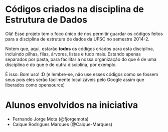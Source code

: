 Códigos criados na disciplina de Estrutura de Dados
===================================================

Olá! Esse projeto tem o foco único de nos permitir guardar os códigos feitos para a disciplina de estrutura de dados da UFSC no semestre 2014-2.

Notem que, aqui, estarão **todos** os códigos criados para esta disciplina, incluindo pilhas, filas, árvores, listas e tudo mais. Estando apenas separados por pasta, para facilitar a nossa organização do que é de uma disciplina e do que é de outra disciplina, por exemplo.

É isso. Bom uso! :D (e lembre-se, não use esses códigos como se fossem seus pois eles serão facilmente localizáveis pelo Google assim que liberados como opensource)

Alunos envolvidos na iniciativa
===============================

- Fernando Jorge Mota (@fjorgemota)
- Caique Rodrigues Marques (@Caique-Marques)
